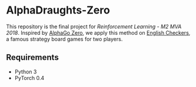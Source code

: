 # AlphaDraughts-Zero
This repository is the final project for *Reinforcement Learning - M2 MVA 2018*. Inspired by [AlphaGo Zero](https://www.nature.com/nature/journal/v550/n7676/full/nature24270.html), we apply this method on [English Checkers](https://en.wikipedia.org/wiki/English_draughts), a famous strategy board games for two players. 

## Requirements

* Python 3
* PyTorch 0.4

